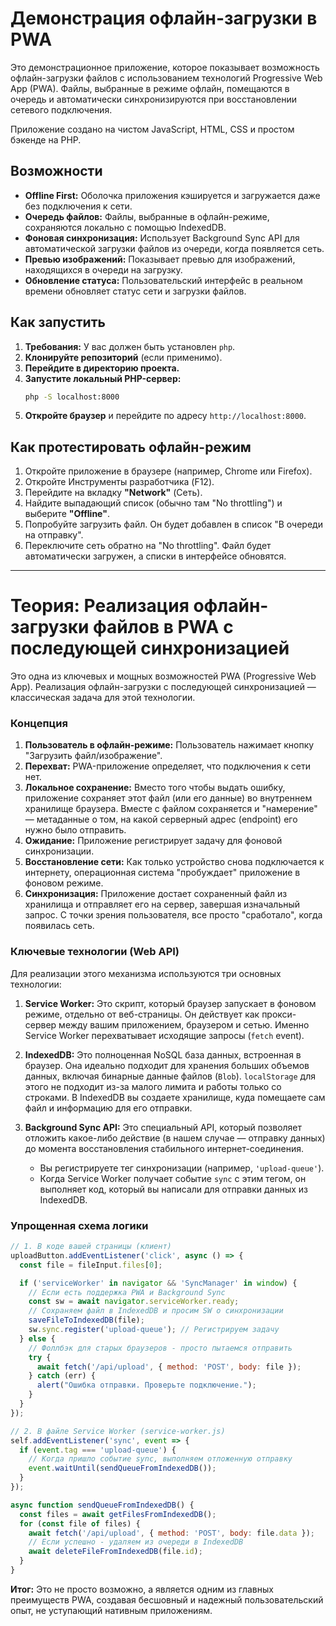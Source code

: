 # Демонстрация офлайн-загрузки в PWA

Это демонстрационное приложение, которое показывает возможность офлайн-загрузки файлов с использованием технологий Progressive Web App (PWA). Файлы, выбранные в режиме офлайн, помещаются в очередь и автоматически синхронизируются при восстановлении сетевого подключения.

Приложение создано на чистом JavaScript, HTML, CSS и простом бэкенде на PHP.

## Возможности

-   **Offline First:** Оболочка приложения кэшируется и загружается даже без подключения к сети.
-   **Очередь файлов:** Файлы, выбранные в офлайн-режиме, сохраняются локально с помощью IndexedDB.
-   **Фоновая синхронизация:** Использует Background Sync API для автоматической загрузки файлов из очереди, когда появляется сеть.
-   **Превью изображений:** Показывает превью для изображений, находящихся в очереди на загрузку.
-   **Обновление статуса:** Пользовательский интерфейс в реальном времени обновляет статус сети и загрузки файлов.

## Как запустить

1.  **Требования:** У вас должен быть установлен `php`.
2.  **Клонируйте репозиторий** (если применимо).
3.  **Перейдите в директорию проекта.**
4.  **Запустите локальный PHP-сервер:**
    ```bash
    php -S localhost:8000
    ```
5.  **Откройте браузер** и перейдите по адресу `http://localhost:8000`.

## Как протестировать офлайн-режим

1.  Откройте приложение в браузере (например, Chrome или Firefox).
2.  Откройте Инструменты разработчика (F12).
3.  Перейдите на вкладку **"Network"** (Сеть).
4.  Найдите выпадающий список (обычно там "No throttling") и выберите **"Offline"**.
5.  Попробуйте загрузить файл. Он будет добавлен в список "В очереди на отправку".
6.  Переключите сеть обратно на "No throttling". Файл будет автоматически загружен, а списки в интерфейсе обновятся.

---

# Теория: Реализация офлайн-загрузки файлов в PWA с последующей синхронизацией

Это одна из ключевых и мощных возможностей PWA (Progressive Web App). Реализация офлайн-загрузки с последующей синхронизацией — классическая задача для этой технологии.

### Концепция

1.  **Пользователь в офлайн-режиме:** Пользователь нажимает кнопку "Загрузить файл/изображение".
2.  **Перехват:** PWA-приложение определяет, что подключения к сети нет.
3.  **Локальное сохранение:** Вместо того чтобы выдать ошибку, приложение сохраняет этот файл (или его данные) во внутреннем хранилище браузера. Вместе с файлом сохраняется и "намерение" — метаданные о том, на какой серверный адрес (endpoint) его нужно было отправить.
4.  **Ожидание:** Приложение регистрирует задачу для фоновой синхронизации.
5.  **Восстановление сети:** Как только устройство снова подключается к интернету, операционная система "пробуждает" приложение в фоновом режиме.
6.  **Синхронизация:** Приложение достает сохраненный файл из хранилища и отправляет его на сервер, завершая изначальный запрос. С точки зрения пользователя, все просто "сработало", когда появилась сеть.

### Ключевые технологии (Web API)

Для реализации этого механизма используются три основных технологии:

1.  **Service Worker:** Это скрипт, который браузер запускает в фоновом режиме, отдельно от веб-страницы. Он действует как прокси-сервер между вашим приложением, браузером и сетью. Именно Service Worker перехватывает исходящие запросы (`fetch` event).

2.  **IndexedDB:** Это полноценная NoSQL база данных, встроенная в браузер. Она идеально подходит для хранения больших объемов данных, включая бинарные данные файлов (`Blob`). `localStorage` для этого не подходит из-за малого лимита и работы только со строками. В IndexedDB вы создаете хранилище, куда помещаете сам файл и информацию для его отправки.

3.  **Background Sync API:** Это специальный API, который позволяет отложить какое-либо действие (в нашем случае — отправку данных) до момента восстановления стабильного интернет-соединения.
    *   Вы регистрируете тег синхронизации (например, `'upload-queue'`).
    *   Когда Service Worker получает событие `sync` с этим тегом, он выполняет код, который вы написали для отправки данных из IndexedDB.

### Упрощенная схема логики

```javascript
// 1. В коде вашей страницы (клиент)
uploadButton.addEventListener('click', async () => {
  const file = fileInput.files[0];

  if ('serviceWorker' in navigator && 'SyncManager' in window) {
    // Если есть поддержка PWA и Background Sync
    const sw = await navigator.serviceWorker.ready;
    // Сохраняем файл в IndexedDB и просим SW о синхронизации
    saveFileToIndexedDB(file);
    sw.sync.register('upload-queue'); // Регистрируем задачу
  } else {
    // Фоллбэк для старых браузеров - просто пытаемся отправить
    try {
      await fetch('/api/upload', { method: 'POST', body: file });
    } catch (err) {
      alert("Ошибка отправки. Проверьте подключение.");
    }
  }
});

// 2. В файле Service Worker (service-worker.js)
self.addEventListener('sync', event => {
  if (event.tag === 'upload-queue') {
    // Когда пришло событие sync, выполняем отложенную отправку
    event.waitUntil(sendQueueFromIndexedDB());
  }
});

async function sendQueueFromIndexedDB() {
  const files = await getFilesFromIndexedDB();
  for (const file of files) {
    await fetch('/api/upload', { method: 'POST', body: file.data });
    // Если успешно - удаляем из очереди в IndexedDB
    await deleteFileFromIndexedDB(file.id);
  }
}
```

**Итог:** Это не просто возможно, а является одним из главных преимуществ PWA, создавая бесшовный и надежный пользовательский опыт, не уступающий нативным приложениям.

